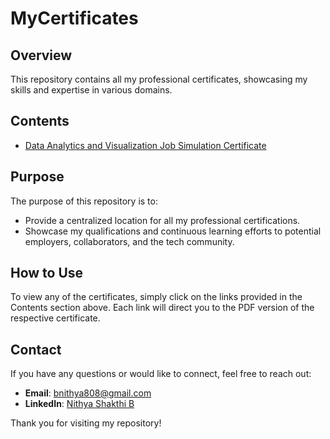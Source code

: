 # MyCertificates

## Overview
This repository contains all my professional certificates, showcasing my skills and expertise in various domains.

## Contents
- [Data Analytics and Visualization Job Simulation Certificate](https://github.com/nithyashakthi/MyCertificates/blob/main/forage%20certificate.pdf)

## Purpose
The purpose of this repository is to:
- Provide a centralized location for all my professional certifications.
- Showcase my qualifications and continuous learning efforts to potential employers, collaborators, and the tech community.

## How to Use
To view any of the certificates, simply click on the links provided in the Contents section above. Each link will direct you to the PDF version of the respective certificate.

## Contact
If you have any questions or would like to connect, feel free to reach out:
- **Email**: [bnithya808@gmail.com](mailto:bnithya808@gmail.com)
- **LinkedIn**: [Nithya Shakthi B]([linkedin.com/in/nithya-shakthi-b-90135a31b])

Thank you for visiting my repository!
